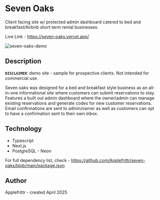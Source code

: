 # Seven Oaks

Client facing site w/ protected admin dashboard catered to bed and breakfast/Airbnb short term rental businesses.

Live Link - https://seven-oaks.vercel.app/

![seven-oaks-demo](https://github.com/user-attachments/assets/605f10b5-ee59-48bc-a7b5-79135c0484f7)

## Description

**`DISCLAIMER`**: demo site - sample for prospective clients. Not intended for commercial use.

Seven oaks was designed for a bed and breakfast style business as an all-in-one informational site where customers can submit reservations to stay. Features a built out admin dashboard where the owner/admin can manage existing reservations and generate codes for new customer reservations. Email confirmations are sent to admin/owner as well as customers can opt to have a confirmation sent to their own inbox.

## Technology

- Typescript
- Next.js
- PostgreSQL - Neon

For full dependency list, check - https://github.com/Applefrittr/seven-oaks/blob/main/package.json

## Author

Applefrittr - created April 2025
